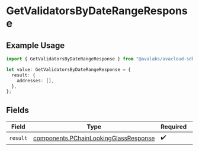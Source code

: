 # GetValidatorsByDateRangeResponse

## Example Usage

```typescript
import { GetValidatorsByDateRangeResponse } from "@avalabs/avacloud-sdk/models/operations";

let value: GetValidatorsByDateRangeResponse = {
  result: {
    addresses: [],
  },
};
```

## Fields

| Field                                                                                          | Type                                                                                           | Required                                                                                       | Description                                                                                    |
| ---------------------------------------------------------------------------------------------- | ---------------------------------------------------------------------------------------------- | ---------------------------------------------------------------------------------------------- | ---------------------------------------------------------------------------------------------- |
| `result`                                                                                       | [components.PChainLookingGlassResponse](../../models/components/pchainlookingglassresponse.md) | :heavy_check_mark:                                                                             | N/A                                                                                            |